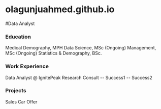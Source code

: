 # olagunjuahmed.github.io

#Data Analyst

### Education
Medical Demography, MPH
Data Science, MSc (Ongoing)
Management, MSc (Ongoing)
Statistics & Demography, BSc.


### Work Experience
Data Analyst @ IgnitePeak Research Consult
-- Success1
-- Success2

### Projects
Sales 
Car
Offer
